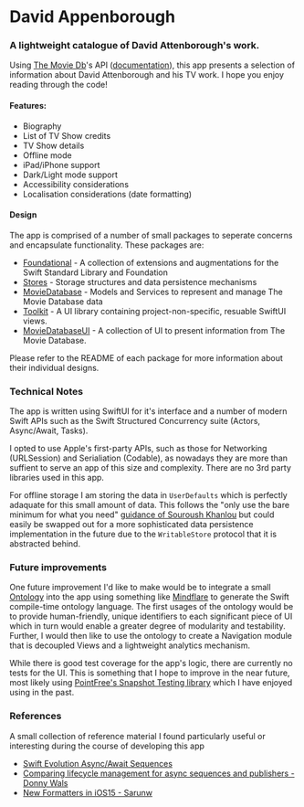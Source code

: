 # David Appenborough
### A lightweight catalogue of David Attenborough's work. 

Using [The Movie Db](https://www.themoviedb.org)'s API ([documentation](https://www.themoviedb.org/documentation/api)), this app presents a selection of information about David Attenborough and his TV work. I hope you enjoy reading through the code!

#### Features:
* Biography
* List of TV Show credits
* TV Show details
* Offline mode
* iPad/iPhone support
* Dark/Light mode support
* Accessibility considerations
* Localisation considerations (date formatting)

#### Design
The app is comprised of a number of small packages to seperate concerns and encapsulate functionality. These packages are:
* [Foundational](https://github.com/NoahKnudsen/DavidAppenborough/tree/main/Packages/Foundational "Foundational") - A collection of extensions and augmentations for the Swift Standard Library and Foundation
* [Stores](https://github.com/NoahKnudsen/DavidAppenborough/tree/main/Packages/Stores) - Storage structures and data persistence mechanisms
* [MovieDatabase](https://github.com/NoahKnudsen/DavidAppenborough/tree/main/Packages/MovieDatabase) - Models and Services to represent and manage The Movie Database data
* [Toolkit](https://github.com/NoahKnudsen/DavidAppenborough/tree/main/Packages/Toolkit) - A UI library containing project-non-specific, resuable SwiftUI views. 
* [MovieDatabaseUI](https://github.com/NoahKnudsen/DavidAppenborough/tree/main/Packages/MovieDatabaseUI) - A collection of UI to present information from The Movie Database.  

Please refer to the README of each package for more information about their individual designs.

### Technical Notes

The app is written using SwiftUI for it's interface and a number of modern Swift APIs such as the Swift Structured Concurrency suite (Actors, Async/Await, Tasks).

I opted to use Apple's first-party APIs, such as those for Networking (URLSession) and Serialiation (Codable), as nowadays they are more than suffient to serve an app of this size and complexity. There are no 3rd party libraries used in this app.

For offline storage I am storing the data in `UserDefaults` which is perfectly adaquate for this small amount of data. This follows the "only use the bare minimum for what you need" [guidance of Souroush Khanlou](https://jeffreyfulton.ca/blog/2018/02/userdefaults-limitations-and-alternatives) but could easily be swapped out for a more sophisticated data persistence implementation in the future due to the `WritableStore` protocol that it is abstracted behind.

### Future improvements

One future improvement I'd like to make would be to integrate a small [Ontology](https://en.wikipedia.org/wiki/Ontology_(information_science)) into the app using something like [Mindflare](https://github.com/thousandyears/MindFlare) to generate the Swift compile-time ontology language. The first usages of the ontology would be to provide human-friendly, unique identifiers to each significant piece of UI which in turn would enable a greater degree of modularity and testability. Further, I would then like to use the ontology to create a Navigation module that is decoupled Views and a lightweight analytics mechanism. 

While there is good test coverage for the app's logic, there are currently no tests for the UI. This is something that I hope to improve in the near future, most likely using [PointFree's Snapshot Testing library](https://github.com/pointfreeco/swift-snapshot-testing) which I have enjoyed using in the past. 

### References

A small collection of reference material I found particularly useful or interesting during the course of developing this app
* [Swift Evolution Async/Await Sequences](https://github.com/apple/swift-evolution/blob/main/proposals/0298-asyncsequence.md)
* [Comparing lifecycle management for async sequences and publishers - Donny Wals](https://www.donnywals.com/comparing-lifecycle-management-for-async-sequences-and-publishers/)
* [New Formatters in iOS15 - Sarunw](https://sarunw.com/posts/new-formatters-in-ios15/)
